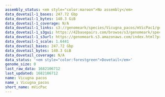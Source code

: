 ```yaml
---
assembly_status: <em style="color:maroon">No assembly</em>
data_dovetail-1_bases: 247.72 Gbp
data_dovetail-1_bytes: 140.3 GiB
data_dovetail-1_coverage: N/A
data_dovetail-1_links: s3://genomeark/species/Vicugna_pacos/mVicPac1/genomic_data/dovetail/<br>
data_dovetail-1_s3gui: https://42basepairs.com/browse/s3/genomeark/species/Vicugna_pacos/mVicPac1/genomic_data/dovetail/
data_dovetail-1_s3url: https://genomeark.s3.amazonaws.com/index.html?prefix=species/Vicugna_pacos/mVicPac1/genomic_data/dovetail/
data_dovetail-1_scale: 1.6441
data_dovetail_bases: 247.72 Gbp
data_dovetail_bytes: 140.3 GiB
data_dovetail_coverage: N/A
data_status: '<em style="color:forestgreen">Dovetail</em>'
genome_size: 0
last_raw_data: 1682106712
last_updated: 1682106712
name: Vicugna pacos
name_: Vicugna_pacos
short_name: mVicPac
---
```

